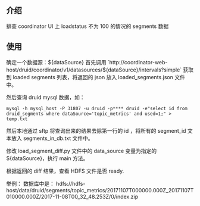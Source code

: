 ## 介绍
排查 coordinator UI 上 loadstatus 不为 100 的情况的 segments 数据

## 使用
确定一个数据源：${dataSource}
首先调用 `http://coordinator-web-host/druid/coordinator/v1/datasources/${dataSource}/intervals?simple`
获取到 loaded segments 列表，将返回的 json 放入 loaded_segments.json 文件中。

然后查询 druid mysql 数据，如：
```
mysql -h mysql_host -P 31807 -u druid -p**** druid -e"select id from druid_segments where dataSource='topic_metrics' and used=1;" > temp.txt
```

然后本地通过 sftp 将查询出来的结果去除第一行的 id ，将所有的 segment_id 文本放入 segments_in_db.txt 文件中。

修改 load_segment_diff.py 文件中的 data_source 变量为指定的 ${dataSource}，执行 main 方法。

根据返回的 diff 结果，查看 HDFS 文件是否 ready.

举例：
数据库中是：
hdfs://hdfs-host/data/druid/segments/topic_metrics/20171107T000000.000Z_20171107T010000.000Z/2017-11-08T00_32_48.253Z/0/index.zip